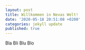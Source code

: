```yaml
---
layout: post
title: Willkommen in Nevas Welt!
date: '2020-05-18 20:51:08 +0200'
categories: jekyll update
published: true
---
```

Bla Bli Blu Blo

[jekyll-docs]: https://jekyllrb.com/docs/home
[jekyll-gh]:   https://github.com/jekyll/jekyll
[jekyll-talk]: https://talk.jekyllrb.com/

